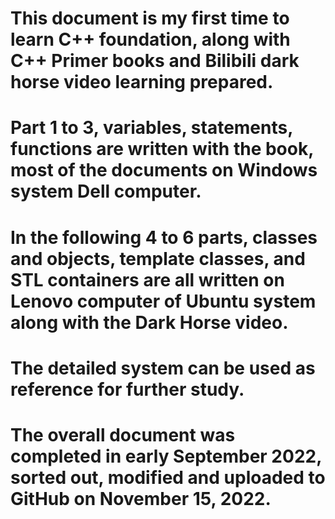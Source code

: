 # This document is my first time to learn C++ foundation, along with C++ Primer books and Bilibili dark horse video learning prepared. 
# Part 1 to 3, variables, statements, functions are written with the book, most of the documents on Windows system Dell computer.
# In the following 4 to 6 parts, classes and objects, template classes, and STL containers are all written on Lenovo computer of Ubuntu system along with the Dark Horse video.
# The detailed system can be used as reference for further study.
# The overall document was completed in early September 2022, sorted out, modified and uploaded to GitHub on November 15, 2022.
